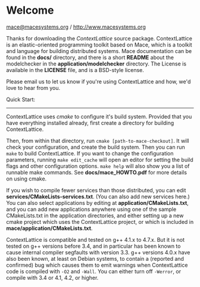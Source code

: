 # Welcome

<mace@macesystems.org> / <http://www.macesystems.org>

Thanks for downloading the *ContextLattice* source package.  ContextLattice is an
elastic-oriented programming toolkit based on Mace, which is a toolkit and language
for building distributed systems.  Mace documentation can be found in the **docs/**
directory, and there is a short **README** about the modelchecker in the
**application/modelchecker** directory.  The License is available in the **LICENSE**
file, and is a BSD-style license.

Please email us to let us know if you're using ContextLattice and how, we'd love to hear
from you.


Quick Start:
- - -

ContextLattice uses *cmake* to configure it's build system.  Provided that you have
everything installed already, first create a directory for building ContextLattice.

Then, from within that directory, run `cmake [path-to-mace-checkout]`.  It will
check your configuration, and create the build system.  Then you can run `make`
to build ContextLattice.  If you want to change the configuration parameters, running
`make edit_cache` will open an editor for setting the build flags and other
configuration options.  `make help` will also show you a list of runnable make
commands.  See **docs/mace_HOWTO.pdf** for more details on using cmake.

If you wish to compile fewer services than those distributed, you can edit
**services/CMakeLists-services.txt**.  (You can also add new services here.) You
can also select applications by editing at **application/CMakeLists.txt**, and you
can add new applications anywhere using one of the sample CMakeLists.txt in the
application directories, and either setting up a new cmake project which uses
the ContextLattice project, or which is included in **mace/application/CMakeLists.txt**.

ContextLattice is compatible and tested on g++ 4.1.x to 4.7.x. But it is not tested on g++ 
versions before 3.4, and in particular has been known
to cause internal compiler segfaults with version 3.3.  g++ versions 4.0.x have
also been known, at least on Debian systems, to contain a (reported and
confirmed) bug which causes them to emit warnings when ContextLattice code is compiled
with ``-O2`` and ``-Wall``.  You can either turn off ``-Werror``, or compile with 3.4 or
4.1, 4.2, or higher.
